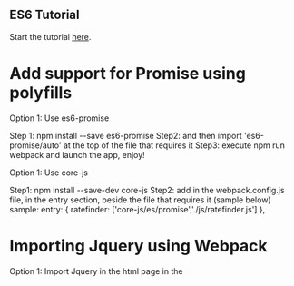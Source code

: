 ## ES6 Tutorial

Start the tutorial [here](http://ccoenraets.github.io/es6-tutorial).

Add support for Promise using polyfills
=======================================

Option 1: Use es6-promise

Step 1: npm install --save es6-promise 
Step2: and then import 'es6-promise/auto' at the top of the file that requires it
Step3: execute npm run webpack and launch the app, enjoy!

Option 1: Use core-js

Step1: npm install --save-dev core-js
Step2: add in the webpack.config.js file, in the entry section, beside the file that requires it (sample below)
sample:
entry: {
    ratefinder: ['core-js/es/promise','./js/ratefinder.js']
},

Importing Jquery using Webpack
==============================

Option 1: Import Jquery in the html page in the <script> tag

Option 2: Import Jquery in the Js modules with import statement

Option 3: Add the Jquery globally using webpack.ProvidePlugin
    
    plugins: [
        new webpack.ProvidePlugin({
            $: 'jquery',
            jQuery: 'jquery',
        })
    ],

Webpack Call JS Function in HTML template
=========================================
Option 1: 
use function declaration window.<functionSignature>

Example:
window.getValue = () => {
    console.log("This function is called!");
}

Option 2:
use function declaration document.<functionSignature>

Example:
document.getValue = () => {
    console.log("This function is called!");
}

Option 3:
use eventListener with plain javascript or with jquery if added

Ewamples:
With plain javascript:
document.getElementById('calcBtn').addEventListener('click', () => {
    //Stuff here
});

With jquery:
$('#labelPrincipal').on('click',function() {
    getValue();
});

Webpack add support for Promise, Async, Await
=============================================
Install packages: 
npm install --save-dev babel-plugin-transform-async-to-generator
npm install --save-dev babel-polyfill

Add plugins config in .babelrc:
"plugins": [
    "transform-async-to-generator"
]

Add babel-polyfill in webpack.config.js:
entry: {
    app: ['babel-polyfill', './js/main.js']
}

Webpack generate html
=====================
install: npm install --save-dev 

Then include in webpack config file:
var HtmlWebpackPlugin = require("html-webpack-plugin");

and use it in plugins section:
example:
new HtmlWebpackPlugin({
          filename: 'index.html',
          template: 'index.html',
          inject: 'body',
          excludeAssets: ["ratefinder.**.**.js"]
        }),

Webpack extract .css in files
=============================
install: npm install --save-dev mini-css-extract-plugin

In webpack: 
var MiniCssExtractPlugin = require("mini-css-extract-plugin");
Then use it in plugin section:
new MiniCssExtractPlugin({
          filename: "[name].bundle.[chunkhash].css",
        }),

Webpack inject assets .js and .css
==================================
It is done automatically when generating html, css and js with webpack plugins.
You also have options to exclude some assets (css, js) using some plugins (ex: html-webpack-skip-assets-plugin);

Webpack exclude assets
======================
install:
npm install --save-dev html-webpack-skip-assets-plugin

include in webpack:
var HtmlWebpackSkipAssetsPlugin = require("html-webpack-skip-assets-plugin").HtmlWebpackSkipAssetsPlugin;
then, use it in plugins section:
example:
new HtmlWebpackPlugin({
          filename: 'ratefinder.html',
          template: 'ratefinder.html',
          inject: 'body',
          excludeAssets: ["main.**.**.js", "main.**.**.css"]
        }),
        new HtmlWebpackSkipAssetsPlugin()

Webpack setup css minimizer plugin
==================================
Install: $ npm install css-minimizer-webpack-plugin --save-dev

Include in webpack.config:
const MiniCssExtractPlugin = require('mini-css-extract-plugin');
const CssMinimizerPlugin = require('css-minimizer-webpack-plugin');

optimization: {
    minimize: true,
    minimizer: [
      // For webpack@5 you can use the `...` syntax to extend existing minimizers (i.e. `terser-webpack-plugin`), uncomment the next line
      // `...`,
      new CssMinimizerPlugin(),
    ],
},


Next: Loadash syntax